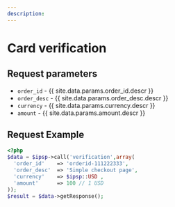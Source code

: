 ```yaml
---
description:
---
```


# Card verification

## Request parameters

- `order_id` - {{ site.data.params.order_id.descr }}
- `order_desc` - {{ site.data.params.order_desc.descr }}
- `currency` - {{ site.data.params.currency.descr }}
- `amount` - {{ site.data.params.amount.descr }}

## Request Example


```php
<?php
$data = $ipsp->call('verification',array(
  'order_id'    => 'orderid-111222333',
  'order_desc'  => 'Simple checkout page',
  'currency'    => $ipsp::USD ,
  'amount'      => 100 // 1 USD
));
$result = $data->getResponse();
```